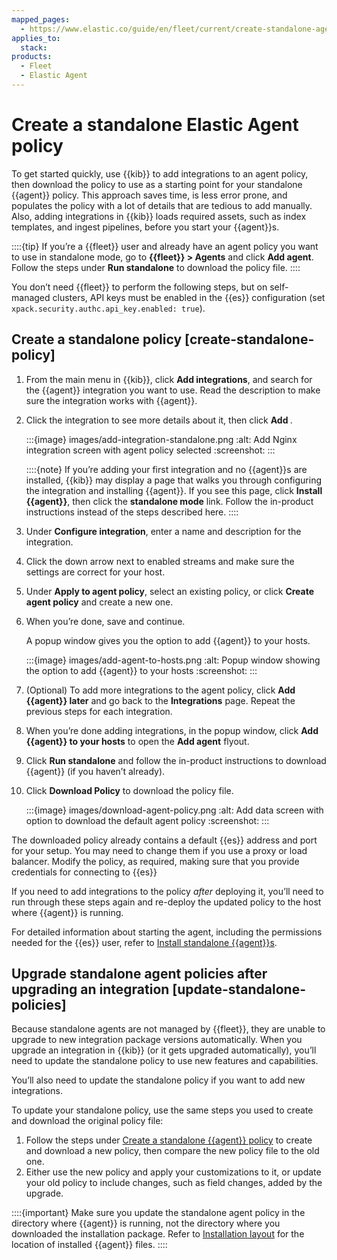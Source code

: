 ```yaml
---
mapped_pages:
  - https://www.elastic.co/guide/en/fleet/current/create-standalone-agent-policy.html
applies_to:
  stack:
products:
  - Fleet
  - Elastic Agent
---
```


# Create a standalone Elastic Agent policy

To get started quickly, use {{kib}} to add integrations to an agent policy, then download the policy to use as a starting point for your standalone {{agent}} policy. This approach saves time, is less error prone, and populates the policy with a lot of details that are tedious to add manually. Also, adding integrations in {{kib}} loads required assets, such as index templates, and ingest pipelines, before you start your {{agent}}s.

::::{tip}
If you’re a {{fleet}} user and already have an agent policy you want to use in standalone mode, go to **{{fleet}} > Agents** and click **Add agent**. Follow the steps under **Run standalone** to download the policy file.
::::


You don’t need {{fleet}} to perform the following steps, but on self-managed clusters, API keys must be enabled in the {{es}} configuration (set `xpack.security.authc.api_key.enabled: true`).

## Create a standalone policy [create-standalone-policy]

1. From the main menu in {{kib}}, click **Add integrations**, and search for the {{agent}} integration you want to use. Read the description to make sure the integration works with {{agent}}.
2. Click the integration to see more details about it, then click **Add <Integration>**.

    :::{image} images/add-integration-standalone.png
    :alt: Add Nginx integration screen with agent policy selected
    :screenshot:
    :::

    ::::{note}
    If you’re adding your first integration and no {{agent}}s are installed, {{kib}} may display a page that walks you through configuring the integration and installing {{agent}}. If you see this page, click **Install {{agent}}**, then click the **standalone mode** link. Follow the in-product instructions instead of the steps described here.
    ::::

3. Under **Configure integration**, enter a name and description for the integration.
4. Click the down arrow next to enabled streams and make sure the settings are correct for your host.
5. Under **Apply to agent policy**, select an existing policy, or click **Create agent policy** and create a new one.
6. When you’re done, save and continue.

    A popup window gives you the option to add {{agent}} to your hosts.

    :::{image} images/add-agent-to-hosts.png
    :alt: Popup window showing the option to add {{agent}} to your hosts
    :screenshot:
    :::

7. (Optional) To add more integrations to the agent policy, click **Add {{agent}} later** and go back to the **Integrations** page. Repeat the previous steps for each integration.
8. When you’re done adding integrations, in the popup window, click **Add {{agent}} to your hosts** to open the **Add agent** flyout.
9. Click **Run standalone** and follow the in-product instructions to download {{agent}} (if you haven’t already).
10. Click **Download Policy** to download the policy file.

    :::{image} images/download-agent-policy.png
    :alt: Add data screen with option to download the default agent policy
    :screenshot:
    :::


The downloaded policy already contains a default {{es}} address and port for your setup. You may need to change them if you use a proxy or load balancer. Modify the policy, as required, making sure that you provide credentials for connecting to {{es}}

If you need to add integrations to the policy *after* deploying it, you’ll need to run through these steps again and re-deploy the updated policy to the host where {{agent}} is running.

For detailed information about starting the agent, including the permissions needed for the {{es}} user, refer to [Install standalone {{agent}}s](/reference/fleet/install-standalone-elastic-agent.md).


## Upgrade standalone agent policies after upgrading an integration [update-standalone-policies]

Because standalone agents are not managed by {{fleet}}, they are unable to upgrade to new integration package versions automatically. When you upgrade an integration in {{kib}} (or it gets upgraded automatically), you’ll need to update the standalone policy to use new features and capabilities.

You’ll also need to update the standalone policy if you want to add new integrations.

To update your standalone policy, use the same steps you used to create and download the original policy file:

1. Follow the steps under [Create a standalone {{agent}} policy](#create-standalone-policy) to create and download a new policy, then compare the new policy file to the old one.
2. Either use the new policy and apply your customizations to it, or update your old policy to include changes, such as field changes, added by the upgrade.

::::{important}
Make sure you update the standalone agent policy in the directory where {{agent}} is running, not the directory where you downloaded the installation package. Refer to [Installation layout](/reference/fleet/installation-layout.md) for the location of installed {{agent}} files.
::::
